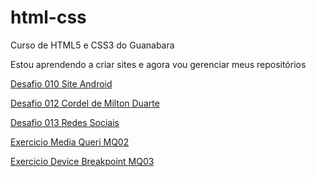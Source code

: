 # html-css
 Curso de HTML5 e CSS3 do Guanabara

Estou aprendendo a criar sites e agora vou gerenciar meus repositórios

<a href="https://willianpauli.github.io/html-css/desafios/des010 droid">Desafio 010 Site Android</a><br>

<a href="https://willianpauli.github.io/html-css/desafios/des012 cordel">Desafio 012 Cordel de Milton Duarte</a>

<a href="https://willianpauli.github.io/html-css/desafios/des013 social">Desafio 013 Redes Sociais</a>

<a href="https://willianpauli.github.io/html-css/exercicios/ex026_media_queries/mq02">Exercicio Media Queri MQ02</a>

<a href="https://willianpauli.github.io/html-css/exercicios/ex026_media_queries/mq03">Exercicio Device Breakpoint MQ03</a>
